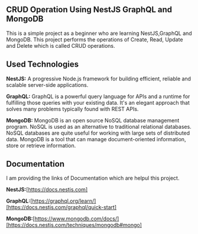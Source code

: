 ## CRUD Operation Using NestJS GraphQL and MongoDB

This is a simple project as a beginner who are learning NestJS,GraphQL and MongoDB.
This project performs the operations of Create, Read, Update and Delete which is called CRUD operations.

## Used Technologies

**NestJS:**
A progressive Node.js framework for building efficient, reliable and scalable server-side applications.

**GraphQL:**
GraphQL is a powerful query language for APIs and a runtime for fulfilling those queries with your existing data. It's an elegant approach that solves many problems typically found with REST APIs.

**MongoDB:**
MongoDB is an open source NoSQL database management program. NoSQL is used as an alternative to traditional relational databases. NoSQL databases are quite useful for working with large sets of distributed data. MongoDB is a tool that can manage document-oriented information, store or retrieve information.

## Documentation

I am providing the links of Documentation which are helpul this project.

**NestJS:**[https://docs.nestjs.com]

**GraphQL:**[https://graphql.org/learn/][https://docs.nestjs.com/graphql/quick-start]

**MongoDB:**[https://www.mongodb.com/docs/][https://docs.nestjs.com/techniques/mongodb#mongo]
